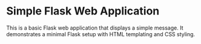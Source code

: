 # Simple Flask Web Application

This is a basic Flask web application that displays a simple message.  It demonstrates a minimal Flask setup with HTML templating and CSS styling.